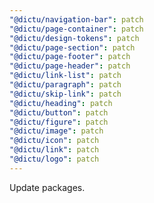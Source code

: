 ```yaml
---
"@dictu/navigation-bar": patch
"@dictu/page-container": patch
"@dictu/design-tokens": patch
"@dictu/page-section": patch
"@dictu/page-footer": patch
"@dictu/page-header": patch
"@dictu/link-list": patch
"@dictu/paragraph": patch
"@dictu/skip-link": patch
"@dictu/heading": patch
"@dictu/button": patch
"@dictu/figure": patch
"@dictu/image": patch
"@dictu/icon": patch
"@dictu/link": patch
"@dictu/logo": patch
---
```


Update packages.
